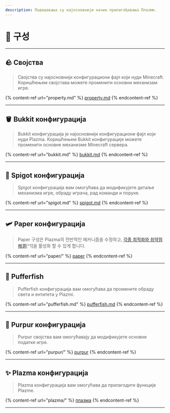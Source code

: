 ```yaml
---
description: Подешавања су најосновнији начин прилагођавања Плазме.
---
```


# 🧾 구성

***

## 🪨 Својства <a href="#id-1" id="id-1"></a>

> Својства су најосновнији конфигурациони фајл који нуди Minecraft. Коришћењем својстава можете променити основни механизам игре.

{% content-ref url="property.md" %}
[property.md](property.md)
{% endcontent-ref %}

***

## 🪣 Bukkit конфигурација <a href="#id-2" id="id-2"></a>

> Bukkit конфигурација је најосновнији конфигурациони фајл који нуди Plazma. Коришћењем Bukkit конфигурације можете променити основне механизме Minecraft сервера.

{% content-ref url="bukkit.md" %}
[bukkit.md](bukkit.md)
{% endcontent-ref %}

***

## 🚰 Spigot конфигурација <a href="#id-3" id="id-3"></a>

> Spigot конфигурација вам омогућава да модификујете детаље механизма игре, обраду играча, рад команди и поруке.

{% content-ref url="spigot.md" %}
[spigot.md](spigot.md)
{% endcontent-ref %}

***

## 🛩️ Paper конфигурација <a href="#id-4" id="id-4"></a>

> Paper 구성은 Plazma의 전반적인 메커니즘을 수정하고, [각종 최적화와 취약점 해결](./#user-content-fn-1)\[^1]을 활성화 할 수 있게 합니다.

{% content-ref url="paper/" %}
[paper](paper/)
{% endcontent-ref %}

***

## 🐡 Pufferfish <a href="#id-6" id="id-6"></a>

> Pufferfish конфигурација вам омогућава да промените обраду света и ентитета у Plazmi.

{% content-ref url="pufferfish.md" %}
[pufferfish.md](pufferfish.md)
{% endcontent-ref %}

***

## 🦑 Purpur конфигурација <a href="#id-7" id="id-7"></a>

> Purpur својства вам омогућавају да модификујете основне податке игре.

{% content-ref url="purpur/" %}
[purpur](purpur/)
{% endcontent-ref %}

***

## ✨ Plazma конфигурација <a href="#id-8" id="id-8"></a>

> Plazma конфигурација вам омогућава да прилагодите функције Plazme.

{% content-ref url="plazma/" %}
[плазма](plazma/)
{% endcontent-ref %}

***
